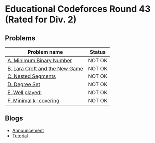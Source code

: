 # Educational Codeforces Round 43 (Rated for Div. 2)

## Problems

|Problem name|Status|
|------------|---------|
| [A. Minimum Binary Number](problems/A._Minimum_Binary_Number.md)|NOT OK|
| [B. Lara Croft and the New Game](problems/B._Lara_Croft_and_the_New_Game.md)|NOT OK|
| [C. Nested Segments](problems/C._Nested_Segments.md)|NOT OK|
| [D. Degree Set](problems/D._Degree_Set.md)|NOT OK|
| [E. Well played!](problems/E._Well_played!.md)|NOT OK|
| [F. Minimal k-covering](problems/F._Minimal_k-covering.md)|NOT OK|
## Blogs

- [Announcement](blogs/Announcement.md)
- [Tutorial](blogs/Tutorial.md)
